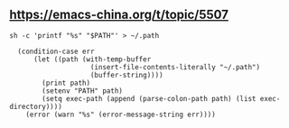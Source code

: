 ## https://emacs-china.org/t/topic/5507

```shell
sh -c 'printf "%s" "$PATH"' > ~/.path
```

```emacs lisp
  (condition-case err
      (let ((path (with-temp-buffer
                    (insert-file-contents-literally "~/.path")
                    (buffer-string))))
        (print path)
        (setenv "PATH" path)
        (setq exec-path (append (parse-colon-path path) (list exec-directory))))
    (error (warn "%s" (error-message-string err))))
```
